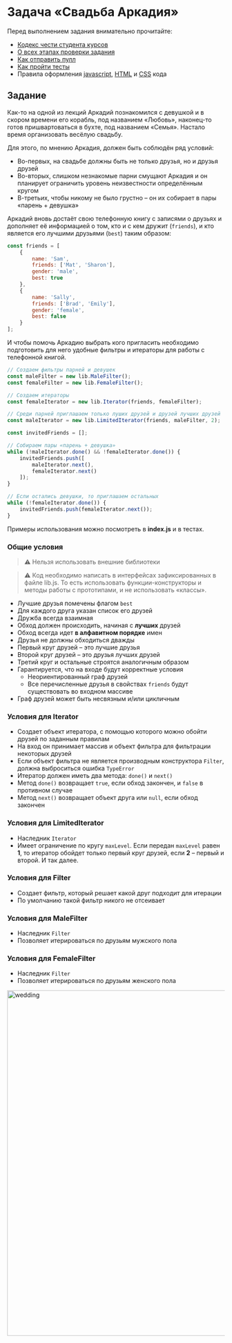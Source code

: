 # Задача «Свадьба Аркадия»

Перед выполнением задания внимательно прочитайте:

- [Кодекс чести студента курсов](https://github.com/urfu-2019/guides/blob/master/CODE_OF_CONDUCT.md)
- [О всех этапах проверки задания](https://github.com/urfu-2019/guides/blob/master/workflow/overall.md)
- [Как отправить пулл](https://github.com/urfu-2019/guides/blob/master/workflow/pull.md)
- [Как пройти тесты](https://github.com/urfu-2019/guides/blob/master/workflow/test.md)
- Правила оформления [javascript](https://github.com/urfu-2019/guides/blob/master/codestyle/js.md), [HTML](https://github.com/urfu-2019/guides/blob/master/codestyle/html.md) и [CSS](https://github.com/urfu-2019/guides/blob/master/codestyle/css.md) кода

## Задание

Как-то на одной из лекций Аркадий познакомился с девушкой и в скором времени его корабль, под названием «Любовь», наконец-то готов пришвартоваться в бухте, под названием «Семья». Настало время организовать весёлую свадьбу.

Для этого, по мнению Аркадия, должен быть соблюдён ряд условий:
- Во-первых, на свадьбе должны быть не только друзья, но и друзья друзей
- Во-вторых, слишком незнакомые парни смущают Аркадия и он планирует ограничить уровень неизвестности определённым кругом
- В-третьих, чтобы никому не было грустно – он их собирает в пары «парень + девушка»

Аркадий вновь достаёт свою телефонную книгу с записями о друзьях и дополняет её информацией о том, кто и с кем дружит (`friends`), и кто является его лучшими друзьями (`best`) таким образом:
```js
const friends = [
    {
        name: 'Sam',
        friends: ['Mat', 'Sharon'],
        gender: 'male',
        best: true
    },
    {
        name: 'Sally',
        friends: ['Brad', 'Emily'],
        gender: 'female',
        best: false
    }
];
```

И чтобы помочь Аркадию выбрать кого пригласить необходимо подготовить для него удобные фильтры и итераторы для работы с телефонной книгой.

```js
// Создаем фильтры парней и девушек
const maleFilter = new lib.MaleFilter();
const femaleFilter = new lib.FemaleFilter();

// Создаем итераторы
const femaleIterator = new lib.Iterator(friends, femaleFilter);

// Среди парней приглашаем только луших друзей и друзей лучших друзей
const maleIterator = new lib.LimitedIterator(friends, maleFilter, 2);

const invitedFriends = [];

// Собираем пары «парень + девушка»
while (!maleIterator.done() && !femaleIterator.done()) {
    invitedFriends.push([
        maleIterator.next(),
        femaleIterator.next()
    ]);
}

// Если остались девушки, то приглашаем остальных
while (!femaleIterator.done()) {
    invitedFriends.push(femaleIterator.next());
}
```

Примеры использования можно посмотреть в __index.js__ и в тестах.

### Общие условия

> :warning: Нельзя использовать внешние библиотеки

> :warning: Код необходимо написать в интерфейсах зафиксированных в файле lib.js. То есть использовать функции-конструкторы и методы работы с прототипами, и не использовать «классы».

- Лучшие друзья помечены флагом `best`
- Для каждого друга указан список его друзей
- Дружба всегда взаимная
- Обход должен происходить, начиная с **лучших** друзей
- Обход всегда идет **в алфавитном порядке** имен
- Друзья не должны обходиться дважды
- Первый круг друзей – это лучшие друзья
- Второй круг друзей – это друзья лучших друзей
- Третий круг и остальные строятся аналогичным образом
- Гарантируется, что на входе будут корректные условия
    - Неориентированный граф друзей
    - Все перечисленные друзья в свойствах `friends` будут существовать во входном массиве
- Граф друзей может быть несвязным и/или цикличным

### Условия для Iterator
- Создает объект итератора, с помощью которого можно обойти друзей по заданным правилам
- На вход он принимает массив и объект фильтра для фильтрации некоторых друзей
- Если объект фильтра не является производным конструктора `Filter`, должна выброситься ошибка `TypeError`
- Итератор должен иметь два метода: `done()` и `next()`
- Метод `done()` возвращает `true`, если обход закончен, и `false` в противном случае
- Метод `next()` возвращает объект друга или `null`, если обход закончен

### Условия для LimitedIterator
- Наследник `Iterator`
- Имеет ограничение по кругу `maxLevel`. Если передан `maxLevel` равен **1**, то итератор обойдет только первый круг друзей, если **2** – первый и второй. И так далее.

### Условия для Filter
- Создает фильтр, который решает какой друг подходит для итерации
- По умолчанию такой фильтр никого не отсеивает

### Условия для MaleFilter
- Наследник `Filter`
- Позволяет итерироваться по друзьям мужского пола

### Условия для FemaleFilter
- Наследник `Filter`
- Позволяет итерироваться по друзьям женского пола

<img width="800" alt="wedding" src="https://cloud.githubusercontent.com/assets/4534405/20384988/82083cf4-acd7-11e6-893f-46dd4d7c5004.png">